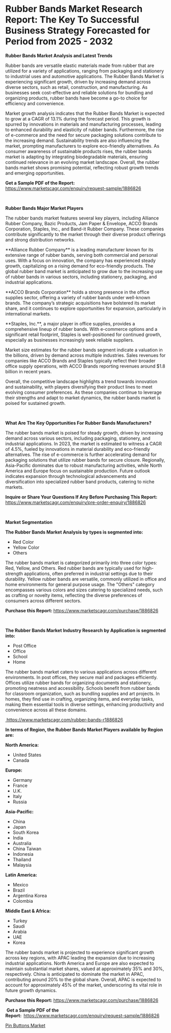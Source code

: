 <p><h1>Rubber Bands Market Research Report: The Key To Successful Business Strategy Forecasted for Period from 2025 - 2032</h1></p><p><strong>Rubber Bands Market Analysis and Latest Trends</strong></p>
<p><p>Rubber bands are versatile elastic materials made from rubber that are utilized for a variety of applications, ranging from packaging and stationery to industrial uses and automotive applications. The Rubber Bands Market is experiencing significant growth, driven by increasing demand across diverse sectors, such as retail, construction, and manufacturing. As businesses seek cost-effective and reliable solutions for bundling and organizing products, rubber bands have become a go-to choice for efficiency and convenience.</p><p>Market growth analysis indicates that the Rubber Bands Market is expected to grow at a CAGR of 13.1% during the forecast period. This growth is spurred by innovations in materials and manufacturing processes, leading to enhanced durability and elasticity of rubber bands. Furthermore, the rise of e-commerce and the need for secure packaging solutions contribute to the increasing demand. Sustainability trends are also influencing the market, prompting manufacturers to explore eco-friendly alternatives. As consumer awareness of sustainable products rises, the rubber bands market is adapting by integrating biodegradable materials, ensuring continued relevance in an evolving market landscape. Overall, the rubber bands market shows promising potential, reflecting robust growth trends and emerging opportunities.</p></p>
<p><strong>Get a Sample PDF of the Report:&nbsp;</strong> <a href="https://www.marketscagr.com/enquiry/request-sample/1886826?utm_campaign=1886&utm_medium=2&utm_source=Github&utm_content=ia&utm_term=08022025&utm_id=rubber-bands">https://www.marketscagr.com/enquiry/request-sample/1886826</a></p>
<p>&nbsp;</p>
<p><strong>Rubber Bands Major Market Players</strong></p>
<p><p>The rubber bands market features several key players, including Alliance Rubber Company, Bazic Products, Jam Paper & Envelope, ACCO Brands Corporation, Staples, Inc., and Band-it Rubber Company. These companies contribute significantly to the market through their diverse product offerings and strong distribution networks.</p><p>**Alliance Rubber Company** is a leading manufacturer known for its extensive range of rubber bands, serving both commercial and personal uses. With a focus on innovation, the company has experienced steady growth, capitalizing on a rising demand for eco-friendly products. The global rubber band market is anticipated to grow due to the increasing use of rubber bands in various sectors, including stationery, packaging, and industrial applications.</p><p>**ACCO Brands Corporation** holds a strong presence in the office supplies sector, offering a variety of rubber bands under well-known brands. The company’s strategic acquisitions have bolstered its market share, and it continues to explore opportunities for expansion, particularly in international markets.</p><p>**Staples, Inc.**, a major player in office supplies, provides a comprehensive lineup of rubber bands. With e-commerce options and a significant retail footprint, Staples is well-positioned for continued growth, especially as businesses increasingly seek reliable suppliers.</p><p>Market size estimates for the rubber bands segment indicate a valuation in the billions, driven by demand across multiple industries. Sales revenues for companies like ACCO Brands and Staples typically reflect their broader office supply operations, with ACCO Brands reporting revenues around $1.8 billion in recent years.</p><p>Overall, the competitive landscape highlights a trend towards innovation and sustainability, with players diversifying their product lines to meet evolving consumer preferences. As these companies continue to leverage their strengths and adapt to market dynamics, the rubber bands market is poised for sustained growth.</p></p>
<p>&nbsp;</p>
<p><strong>What Are The Key Opportunities For Rubber Bands Manufacturers?</strong></p>
<p><p>The rubber bands market is poised for steady growth, driven by increasing demand across various sectors, including packaging, stationery, and industrial applications. In 2023, the market is estimated to witness a CAGR of 4.5%, fueled by innovations in material durability and eco-friendly alternatives. The rise of e-commerce is further accelerating demand for packaging solutions that utilize rubber bands for secure closure. Regionally, Asia-Pacific dominates due to robust manufacturing activities, while North America and Europe focus on sustainable production. Future outlook indicates expansion through technological advancements and diversification into specialized rubber band products, catering to niche markets.</p></p>
<p><strong>Inquire or Share Your Questions If Any Before Purchasing This Report:</strong> <a href="https://www.marketscagr.com/enquiry/pre-order-enquiry/1886826?utm_campaign=1886&utm_medium=2&utm_source=Github&utm_content=ia&utm_term=08022025&utm_id=rubber-bands">https://www.marketscagr.com/enquiry/pre-order-enquiry/1886826</a></p>
<p>&nbsp;</p>
<p><strong>Market Segmentation</strong></p>
<p><strong>The Rubber Bands Market Analysis by types is segmented into:</strong></p>
<p><ul><li>Red Color</li><li>Yellow Color</li><li>Others</li></ul></p>
<p><p>The rubber bands market is categorized primarily into three color types: Red, Yellow, and Others. Red rubber bands are typically used for high-strength applications, often preferred in industrial settings due to their durability. Yellow rubber bands are versatile, commonly utilized in office and home environments for general purpose usage. The "Others" category encompasses various colors and sizes catering to specialized needs, such as crafting or novelty items, reflecting the diverse preferences of consumers across different sectors.</p></p>
<p><strong>Purchase this Report:&nbsp;</strong><a href="https://www.marketscagr.com/purchase/1886826?utm_campaign=1886&utm_medium=2&utm_source=Github&utm_content=ia&utm_term=08022025&utm_id=rubber-bands">https://www.marketscagr.com/purchase/1886826</a></p>
<p>&nbsp;</p>
<p><strong>The Rubber Bands Market Industry Research by Application is segmented into:</strong></p>
<p><ul><li>Post Office</li><li>Office</li><li>School</li><li>Home</li></ul></p>
<p><p>The rubber bands market caters to various applications across different environments. In post offices, they secure mail and packages efficiently. Offices utilize rubber bands for organizing documents and stationery, promoting neatness and accessibility. Schools benefit from rubber bands for classroom organization, such as bundling supplies and art projects. In homes, they find use in crafting, organizing items, and everyday tasks, making them essential tools in diverse settings, enhancing productivity and convenience across all these domains.</p></p>
<p><a href="https://www.marketscagr.com/rubber-bands-r1886826?utm_campaign=1886&utm_medium=2&utm_source=Github&utm_content=ia&utm_term=08022025&utm_id=rubber-bands">&nbsp;https://www.marketscagr.com/rubber-bands-r1886826</a></p>
<p><strong>In terms of Region, the Rubber Bands Market Players available by Region are:</strong></p>
<p>
    <p> <strong> North America: </strong>
        <ul>
            <li>United States</li>
            <li>Canada</li>
        </ul>
        </p> 
    <p> <strong> Europe: </strong>
        <ul>
            <li>Germany</li>
            <li>France</li>
            <li>U.K.</li>
            <li>Italy</li>
            <li>Russia</li>
        </ul>
        </p> 
    <p> <strong> Asia-Pacific: </strong>
        <ul>
            <li>China</li>
            <li>Japan</li>
            <li>South Korea</li>
            <li>India</li>
            <li>Australia</li>
            <li>China Taiwan</li>
            <li>Indonesia</li>
            <li>Thailand</li>
            <li>Malaysia</li>
        </ul>
        </p> 
    <p> <strong> Latin America: </strong>
        <ul>
            <li>Mexico</li>
            <li>Brazil</li>
            <li>Argentina Korea</li>
            <li>Colombia</li>
        </ul>
        </p> 
    <p> <strong> Middle East & Africa: </strong>
        <ul>
            <li>Turkey</li>
            <li>Saudi</li>
            <li>Arabia</li>
            <li>UAE</li>
            <li>Korea</li>
        </ul>
    </p>
    </p>
<p><p>The rubber bands market is projected to experience significant growth across key regions, with APAC leading the expansion due to increasing industrial applications. North America and Europe are also expected to maintain substantial market shares, valued at approximately 35% and 30%, respectively. China is anticipated to dominate the market in APAC, contributing around 20% to the global share. Overall, APAC is expected to account for approximately 45% of the market, underscoring its vital role in future growth dynamics.</p></p>
<p><strong>Purchase this Report: </strong><a href="https://www.marketscagr.com/purchase/1886826?utm_campaign=1886&utm_medium=2&utm_source=Github&utm_content=ia&utm_term=08022025&utm_id=rubber-bands">https://www.marketscagr.com/purchase/1886826</a></p>
<p>&nbsp;<strong>Get a Sample PDF of the Report:&nbsp;&nbsp;</strong><a href="https://www.marketscagr.com/enquiry/request-sample/1886826?utm_campaign=1886&utm_medium=2&utm_source=Github&utm_content=ia&utm_term=08022025&utm_id=rubber-bands">https://www.marketscagr.com/enquiry/request-sample/1886826</a></p>
<p><strong></strong></p>
<p><p><a href="https://github.com/luckyshygirl/Market-Research-Report-List-7/blob/main/pin-buttons-market.md?utm_campaign=1886&utm_medium=2&utm_source=Github&utm_content=ia&utm_term=08022025&utm_id=rubber-bands">Pin Buttons Market</a></p></p>